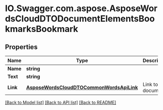 # IO.Swagger.com.aspose.AsposeWordsCloudDTODocumentElementsBookmarksBookmark
## Properties

Name | Type | Description | Notes
------------ | ------------- | ------------- | -------------
**Name** | **string** |  | [optional] 
**Text** | **string** |  | [optional] 
**Link** | [**AsposeWordsCloudDTOCommonWordsApiLink**](AsposeWordsCloudDTOCommonWordsApiLink.md) | Link to the document. | [optional] 

[[Back to Model list]](../README.md#documentation-for-models) [[Back to API list]](../README.md#documentation-for-api-endpoints) [[Back to README]](../README.md)

